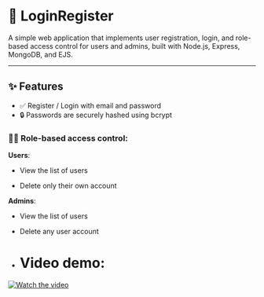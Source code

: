 # 🔐 LoginRegister
A simple web application that implements user registration, login, and role-based access control for users and admins, built with Node.js, Express, MongoDB, and EJS.

---

## ✨ Features
- ✅ Register / Login with email and password
- 🔒 Passwords are securely hashed using bcrypt

### 🧑‍💼 Role-based access control:

**Users**:

- View the list of users

- Delete only their own account

**Admins**:

- View the list of users

- Delete any user account
- # Video demo: <br>
[![Watch the video]()]()
